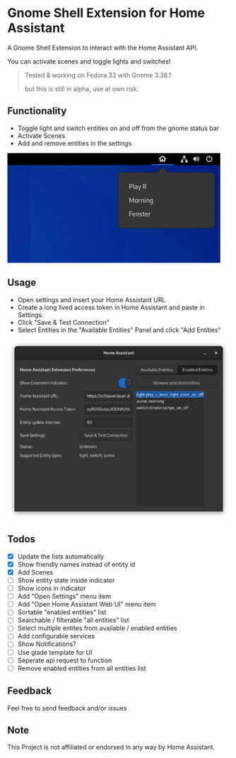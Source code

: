 # Gnome Shell Extension for Home Assistant

A Gnome Shell Extension to interact with the Home Assistant API.

You can activate scenes and toggle lights and switches!

> Tested & working on Fedora 33 with Gnome 3.38.1
> 
> but this is still in alpha, use at own risk.

## Functionality

- Toggle light and switch entities on and off from the gnome status bar
- Activate Scenes
- Add and remove entities in the settings

![Indicator.png](images/indicator.png)

## Usage

- Open settings and insert your Home Assistant URL
- Create a long lived access token in Home Assistant and paste in Settings.
- Click "Save & Test Connection"
- Select Entities in the "Available Entities" Panel and click "Add Entities"

![Settings](images/settings.png)

## Todos

- [x] Update the lists automatically
- [x] Show friendly names instead of entity id
- [x] Add Scenes
- [ ] Show entity state inside indicator
- [ ] Show icons in indicator
- [ ] Add "Open Settings" menu item
- [ ] Add "Open Home Assistant Web UI" menu item
- [ ] Sortable "enabled entities" list
- [ ] Searchable / filterable "all entities" list
- [ ] Select multiple entites from available / enabled entities
- [ ] Add configurable services
- [ ] Show Notifications?
- [ ] Use glade template for UI
- [ ] Seperate api request to function
- [ ] Remove enabled entities from all entities list

## Feedback

Feel free to send feedback and/or issues

## Note

This Project is not affiliated or endorsed in any way by Home Assistant.

